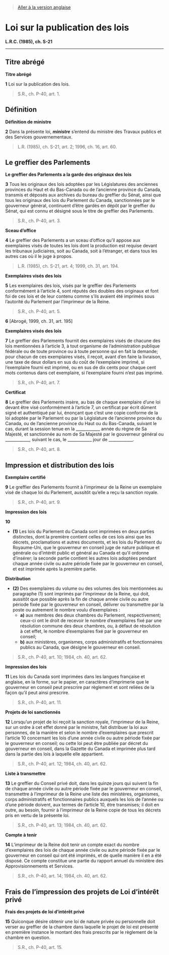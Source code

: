 > [Aller à la version anglaise](/en/Acts/Revised%20Statutes%20of%20Canada/S/S-21.md)

# Loi sur la publication des lois

**L.R.C. (1985), ch. S-21**


----------



## Titre abrégé



**Titre abrégé**

**1** Loi sur la publication des lois.
> S.R., ch. P-40, art. 1.





## Définition



**Définition de ministre**

**2** Dans la présente loi, ***ministre*** s’entend du ministre des Travaux publics et des Services gouvernementaux.
> L.R. (1985), ch. S-21, art. 2; 1996, ch. 16, art. 60.





## Le greffier des Parlements



**Le greffier des Parlements a la garde des originaux des lois**

**3** Tous les originaux des lois adoptées par les Législatures des anciennes provinces du Haut et du Bas-Canada ou de l’ancienne province du Canada, transmis et déposés aux archives du bureau du greffier du Sénat, ainsi que tous les originaux des lois du Parlement du Canada, sanctionnées par le gouverneur général, continuent d’être gardés en dépôt par le greffier du Sénat, qui est connu et désigné sous le titre de greffier des Parlements.
> S.R., ch. P-40, art. 3.





**Sceau d’office**

**4** Le greffier des Parlements a un sceau d’office qu’il appose aux exemplaires visés de toutes les lois dont la production est requise devant les tribunaux judiciaires, soit au Canada, soit à l’étranger, et dans tous les autres cas où il le juge à propos.
> L.R. (1985), ch. S-21, art. 4; 1999, ch. 31, art. 194.





**Exemplaires visés des lois**

**5** Les exemplaires des lois, visés par le greffier des Parlements conformément à l’article 4, sont réputés des doubles des originaux et font foi de ces lois et de leur contenu comme s’ils avaient été imprimés sous l’autorité du Parlement par l’imprimeur de la Reine.
> S.R., ch. P-40, art. 5.




**6** [Abrogé, 1999, ch. 31, art. 195]




**Exemplaires visés des lois**

**7** Le greffier des Parlements fournit des exemplaires visés de chacune des lois mentionnées à l’article 3, à tout organisme de l’administration publique fédérale ou de toute province ou à toute personne qui en fait la demande; pour chacun de ces exemplaires visés, il reçoit, avant d’en faire la livraison, une taxe de deux dollars en sus du coût de l’exemplaire imprimé, si l’exemplaire fourni est imprimé, ou en sus de dix cents pour chaque cent mots contenus dans cet exemplaire, si l’exemplaire fourni n’est pas imprimé.
> S.R., ch. P-40, art. 7.





**Certificat**

**8** Le greffier des Parlements insère, au bas de chaque exemplaire d’une loi devant être visé conformément à l’article 7, un certificat par écrit dûment signé et authentiqué par lui, énonçant que c’est une copie conforme de la loi adoptée par le Parlement ou par la Législature de l’ancienne province du Canada, ou de l’ancienne province du Haut ou du Bas-Canada, suivant le cas, durant la session tenue en la ____________ année du règne de Sa Majesté, et sanctionnée au nom de Sa Majesté par le gouverneur général ou ____________, suivant le cas, le ____________ jour de ____________.
> S.R., ch. P-40, art. 8.





## Impression et distribution des lois



**Exemplaire certifié**

**9** Le greffier des Parlements fournit à l’imprimeur de la Reine un exemplaire visé de chaque loi du Parlement, aussitôt qu’elle a reçu la sanction royale.
> S.R., ch. P-40, art. 9.





**Impression des lois**

**10** 

- **(1)** Les lois du Parlement du Canada sont imprimées en deux parties distinctes, dont la première contient celles de ces lois ainsi que les décrets, proclamations et autres documents, et les lois du Parlement du Royaume-Uni, que le gouverneur en conseil juge de nature publique et générale ou d’intérêt public et général au Canada et qu’il ordonne d’insérer; la seconde partie contient les autres lois adoptées pendant chaque année civile ou autre période fixée par le gouverneur en conseil, et est imprimée après la première partie.

**Distribution**

- **(2)** Des exemplaires du volume ou des volumes des lois mentionnées au paragraphe (1) sont imprimés par l’imprimeur de la Reine, qui doit, aussitôt que possible après la fin de chaque année civile ou autre période fixée par le gouverneur en conseil, délivrer ou transmettre par la poste ou autrement le nombre voulu d’exemplaires :
	- **a)** aux membres des deux chambres du Parlement, respectivement; ceux-ci ont le droit de recevoir le nombre d’exemplaires fixé par une résolution commune des deux chambres, ou, à défaut de résolution à cet effet, le nombre d’exemplaires fixé par le gouverneur en conseil;
	- **b)** aux ministères, organismes, corps administratifs et fonctionnaires publics au Canada, que désigne le gouverneur en conseil.
> S.R., ch. P-40, art. 10; 1984, ch. 40, art. 62.





**Impression des lois**

**11** Les lois du Canada sont imprimées dans les langues française et anglaise, en la forme, sur le papier, en caractères d’imprimerie que le gouverneur en conseil peut prescrire par règlement et sont reliées de la façon qu’il peut ainsi prescrire.
> S.R., ch. P-40, art. 11.





**Projets de loi sanctionnés**

**12** Lorsqu’un projet de loi reçoit la sanction royale, l’imprimeur de la Reine, sur un ordre à cet effet donné par le ministre, fait distribuer la loi aux personnes, de la manière et selon le nombre d’exemplaires que prescrit l’article 10 concernant les lois d’une année civile ou autre période fixée par le gouverneur en conseil; ou cette loi peut être publiée par décret du gouverneur en conseil, dans la Gazette du Canada et imprimée plus tard dans la partie des lois à laquelle elle appartient.
> S.R., ch. P-40, art. 12; 1984, ch. 40, art. 62.





**Liste à transmettre**

**13** Le greffier du Conseil privé doit, dans les quinze jours qui suivent la fin de chaque année civile ou autre période fixée par le gouverneur en conseil, transmettre à l’imprimeur de la Reine une liste des ministères, organismes, corps administratifs et fonctionnaires publics auxquels les lois de l’année ou d’une période doivent, aux termes de l’article 10, être transmises; il doit en outre, au besoin, fournir à l’imprimeur de la Reine copie de tous les décrets pris en vertu de la présente loi.
> S.R., ch. P-40, art. 13; 1984, ch. 40, art. 62.





**Compte à tenir**

**14** L’imprimeur de la Reine doit tenir un compte exact du nombre d’exemplaires des lois de chaque année civile ou autre période fixée par le gouverneur en conseil qui ont été imprimés, et de quelle manière il en a été disposé. Ce compte constitue une partie du rapport annuel du ministère des Approvisionnements et Services.
> S.R., ch. P-40, art. 14; 1984, ch. 40, art. 62.





## Frais de l’impression des projets de Loi d’intérêt privé



**Frais des projets de loi d’intérêt privé**

**15** Quiconque désire obtenir une loi de nature privée ou personnelle doit verser au greffier de la chambre dans laquelle le projet de loi est présenté en première instance le montant des frais prescrits par le règlement de la chambre en question.
> S.R., ch. P-40, art. 15.




